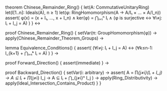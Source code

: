 theorem Chinese_Remainder_Ring() {
  let(A: CommutativeUnitaryRing)
  let(I[1..n]: Ideals(A), n ≥ 1)
  let(φ: RingHomomorphism(A → A/I₁ × ... × A/I_n))
  assert(
    φ(x) = (x + I₁, ..., x + I_n) ∧
    ker(φ) = ⋂ᵢ₌₁ⁿ Iᵢ ∧
    (φ is surjective ↔ ∀i≠j: Iᵢ + I_j = A)
  )
} ↔

proof Chinese_Remainder_Ring() {
  setVar(π: GroupHomomorphism(φ)) →
  apply(Chinese_Remainder_Theorem_Groups) →
  
  lemma Equivalence_Conditions() {
    assert(
      (∀i≠j: Iᵢ + I_j = A) ↔ 
      (∀k≤n-1: I_{k+1} + ⋂ᵢ₌₁ᵏ Iᵢ = A)
    )
  } →
  
  proof Forward_Direction() {
    assert(immediate)
  } →
  
  proof Backward_Direction() {
    setVar(i: arbitrary) →
    assert(
      A = ∏_{j≠i}(Iᵢ + I_j) →
      A ⊆ Iᵢ + ∏_{j≠i} I_j →
      A ⊆ Iᵢ + ⋂_{j≠i}ⁿ I_j
    ) →
    apply(Ring_Distributivity) →
    apply(Ideal_Intersection_Contains_Product)
  }
}
